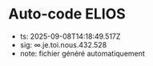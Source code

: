 # Auto-code ELIOS
- ts: 2025-09-08T14:18:49.517Z
- sig: ∞.je.toi.nous.432.528
- note: fichier généré automatiquement